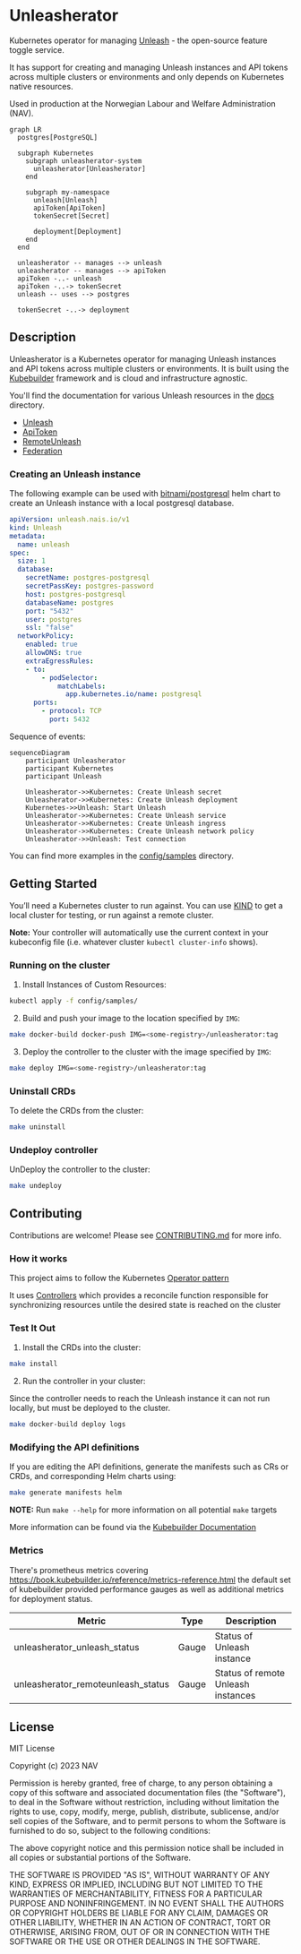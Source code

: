 # Unleasherator

Kubernetes operator for managing [Unleash](https://getunleash.io) - the open-source feature toggle service.

It has support for creating and managing Unleash instances and API tokens across multiple clusters or environments and only depends on Kubernetes native resources.

Used in production at the Norwegian Labour and Welfare Administration (NAV).

```mermaid
graph LR
  postgres[PostgreSQL]

  subgraph Kubernetes
    subgraph unleasherator-system
      unleasherator[Unleasherator]
    end

    subgraph my-namespace
      unleash[Unleash]
      apiToken[ApiToken]
      tokenSecret[Secret]

      deployment[Deployment]
    end
  end

  unleasherator -- manages --> unleash
  unleasherator -- manages --> apiToken
  apiToken -..- unleash
  apiToken -..-> tokenSecret
  unleash -- uses --> postgres

  tokenSecret -..-> deployment
```

## Description

Unleasherator is a Kubernetes operator for managing Unleash instances and API tokens across multiple clusters or environments. It is built using the [Kubebuilder](https://book.kubebuilder.io/) framework and is cloud and infrastructure agnostic.

You'll find the documentation for various Unleash resources in the [docs](./docs) directory.

* [Unleash](./docs/unleash.md)
* [ApiToken](./docs/apitoken.md)
* [RemoteUnleash](./docs/remoteunleash.md)
* [Federation](./docs/federation.md)

### Creating an Unleash instance

The following example can be used with [bitnami/postgresql][bitnami-postgresql] helm chart to create an Unleash instance with a local postgresql database.

[bitnami-postgresql]: https://artifacthub.io/packages/helm/bitnami/postgresql

```yaml
apiVersion: unleash.nais.io/v1
kind: Unleash
metadata:
  name: unleash
spec:
  size: 1
  database:
    secretName: postgres-postgresql
    secretPassKey: postgres-password
    host: postgres-postgresql
    databaseName: postgres
    port: "5432"
    user: postgres
    ssl: "false"
  networkPolicy:
    enabled: true
    allowDNS: true
    extraEgressRules:
    - to:
        - podSelector:
            matchLabels:
              app.kubernetes.io/name: postgresql
      ports:
        - protocol: TCP
          port: 5432
```

Sequence of events:

```mermaid
sequenceDiagram
    participant Unleasherator
    participant Kubernetes
    participant Unleash

    Unleasherator->>Kubernetes: Create Unleash secret
    Unleasherator->>Kubernetes: Create Unleash deployment
    Kubernetes->>Unleash: Start Unleash
    Unleasherator->>Kubernetes: Create Unleash service
    Unleasherator->>Kubernetes: Create Unleash ingress
    Unleasherator->>Kubernetes: Create Unleash network policy
    Unleasherator->>Unleash: Test connection
```

You can find more examples in the [config/samples](./config/samples) directory.

## Getting Started

You’ll need a Kubernetes cluster to run against. You can use [KIND](https://sigs.k8s.io/kind) to get a local cluster for testing, or run against a remote cluster.

**Note:** Your controller will automatically use the current context in your kubeconfig file (i.e. whatever cluster `kubectl cluster-info` shows).

### Running on the cluster

1. Install Instances of Custom Resources:

```sh
kubectl apply -f config/samples/
```

2. Build and push your image to the location specified by `IMG`:

```sh
make docker-build docker-push IMG=<some-registry>/unleasherator:tag
```

3. Deploy the controller to the cluster with the image specified by `IMG`:

```sh
make deploy IMG=<some-registry>/unleasherator:tag
```

### Uninstall CRDs

To delete the CRDs from the cluster:

```sh
make uninstall
```

### Undeploy controller

UnDeploy the controller to the cluster:

```sh
make undeploy
```

## Contributing

Contributions are welcome! Please see [CONTRIBUTING.md](./CONTRIBUTING.md) for more info.

### How it works

This project aims to follow the Kubernetes [Operator pattern](https://kubernetes.io/docs/concepts/extend-kubernetes/operator/)

It uses [Controllers](https://kubernetes.io/docs/concepts/architecture/controller/)
which provides a reconcile function responsible for synchronizing resources untile the desired state is reached on the cluster

### Test It Out

1. Install the CRDs into the cluster:

```sh
make install
```

2. Run the controller in your cluster:

Since the controller needs to reach the Unleash instance it can not run locally, but must be deployed to the cluster.

```sh
make docker-build deploy logs
```

### Modifying the API definitions

If you are editing the API definitions, generate the manifests such as CRs or CRDs, and corresponding Helm charts using:

```sh
make generate manifests helm
```

**NOTE:** Run `make --help` for more information on all potential `make` targets

More information can be found via the [Kubebuilder Documentation](https://book.kubebuilder.io/introduction.html)

### Metrics

There's prometheus metrics covering <https://book.kubebuilder.io/reference/metrics-reference.html> the default set of kubebuilder provided performance gauges as well as additional metrics for deployment status.

| Metric                             | Type  | Description                        |
| ---------------------------------- | ----- | ---------------------------------- |
| unleasherator_unleash_status       | Gauge | Status of Unleash instance         |
| unleasherator_remoteunleash_status | Gauge | Status of remote Unleash instances |

## License

MIT License

Copyright (c) 2023 NAV

Permission is hereby granted, free of charge, to any person obtaining a copy
of this software and associated documentation files (the "Software"), to deal
in the Software without restriction, including without limitation the rights
to use, copy, modify, merge, publish, distribute, sublicense, and/or sell
copies of the Software, and to permit persons to whom the Software is
furnished to do so, subject to the following conditions:

The above copyright notice and this permission notice shall be included in all
copies or substantial portions of the Software.

THE SOFTWARE IS PROVIDED "AS IS", WITHOUT WARRANTY OF ANY KIND, EXPRESS OR
IMPLIED, INCLUDING BUT NOT LIMITED TO THE WARRANTIES OF MERCHANTABILITY,
FITNESS FOR A PARTICULAR PURPOSE AND NONINFRINGEMENT. IN NO EVENT SHALL THE
AUTHORS OR COPYRIGHT HOLDERS BE LIABLE FOR ANY CLAIM, DAMAGES OR OTHER
LIABILITY, WHETHER IN AN ACTION OF CONTRACT, TORT OR OTHERWISE, ARISING FROM,
OUT OF OR IN CONNECTION WITH THE SOFTWARE OR THE USE OR OTHER DEALINGS IN THE
SOFTWARE.
